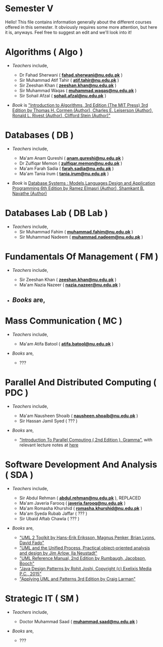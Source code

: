 # Semester V

Hello! This file contains information generally about the different courses offered in this semester. It obviously requires some more attention, but here it is, anyways.
Feel free to suggest an edit and we'll look into it!

# Algorithms ( Algo )

- *Teachers* include,
  - Dr Fahad Sherwani ( **fahad.sherwani@nu.edu.pk** )
  - Sir Muhammad Atif Tahir ( **atif.tahir@nu.edu.pk** )
  - Sir Zeeshan Khan ( **zeeshan.khan@nu.edu.pk** )
  - Sir Muhammad Waqas ( **muhammad.waqas@nu.edu.pk** )
  - Sir Sohail Afzal ( **sohail.afzal@nu.edu.pk** )

- *Book* is ["Introduction to Algorithms, 3rd Edition (The MIT Press) 3rd Edition
by Thomas H. Cormen  (Author), Charles E. Leiserson  (Author), Ronald L. Rivest  (Author), Clifford Stein  (Author)"](https://www.amazon.com/Introduction-Algorithms-3rd-MIT-Press/dp/0262033844/ref=pd_lpo_14_img_1/131-1924944-2636112?_encoding=UTF8&pd_rd_i=0262033844&pd_rd_r=fed64a4e-6341-4bdd-aae0-2d1069e73d45&pd_rd_w=YzdRt&pd_rd_wg=cU46f&pf_rd_p=7b36d496-f366-4631-94d3-61b87b52511b&pf_rd_r=BBTXT4MGK6CZYZ6K4N9X&psc=1&refRID=BBTXT4MGK6CZYZ6K4N9X)

# Databases ( DB )

- *Teachers* include,
  - Ma'am Anam Qureshi ( **anam.qureshi@nu.edu.pk** )
  - Dr Zulfiqar Memon ( **zulfiqar.memon@nu.edu.pk** )
  - Ma'am Farah Sadia ( **farah.sadia@nu.edu.pk** )
  - Ma'am Tania Irum ( **tania.irum@nu.edu.pk** )

- *Book* is [Database Systems : Models,Languages,Design and Application Programming 6th Edition
by Ramez Elmasri  (Author), Shamkant B. Navathe (Author)](https://www.amazon.com/Database-Systems-Languages-Application-Programming-ebook/dp/B075V5Y2SZ)

# Databases Lab ( DB Lab )

- *Teachers* include,
  - Sir Muhammad Fahim ( **muhammad.fahim@nu.edu.pk** )
  - Sir Muhammad Nadeem ( **muhammad.nadeem@nu.edu.pk** )

# Fundamentals Of Management ( FM )

- *Teachers* include,
  - Sir Zeeshan Khan ( **zeeshan.khan@nu.edu.pk** )
  - Ma'am Nazia Nazeer ( **nazia.nazeer@nu.edu.pk** )

- *Books* are,
  - 

# Mass Communication ( MC )

- *Teachers* include,
  - Ma'am Atifa Batool ( **atifa.batool@nu.edu.pk** )

- *Books* are,
  - ???

# Parallel And Distributed Computing ( PDC )

- *Teachers* include,
  - Ma'am Nausheen Shoaib ( **nausheen.shoaib@nu.edu.pk** )
  - Sir Hassan Jamil Syed ( ??? )

- *Books* are,
  - ["Introduction To Parallel Computing ( 2nd Edition ), Gramma"](http://srmcse.weebly.com/uploads/8/9/0/9/8909020/introduction_to_parallel_computing_second_edition-ananth_grama..pdf), with relevant lecture notes at [here](https://www-users.cs.umn.edu/~karypis/parbook/)

# Software Development And Analysis ( SDA )

- *Teachers* include,
  - Sir Abdul Rehman ( **abdul.rehman@nu.edu.pk** ), REPLACED
  - Ma'am Javeria Farooq ( **javeria.farooq@nu.edu.pk** )
  - Ma'am Romasha Khurshid ( **romasha.khurshid@nu.edu.pk** )
  - Ma'am Syeda Rubab Jaffar ( ??? )
  - Sir Ubaid Aftab Chawla ( ??? )

- *Books* are,
  - ["UML 2 Toolkit by Hans-Erik Eriksson, Magnus Penker, Brian Lyons, David Fado"](https://www.ecotec.edu.ec/documentacion/investigaciones/docentes_y_directivos/articulos/6008_TRECALDE_00278.pdf)
  - ["UML and the Unified Process, Practical object-oriented analysis and design by Jim Arlow, Ila Neustadt"](https://www.pdfdrive.com/uml-2-and-the-unified-process-practical-object-oriented-analysis-and-design-2nd-edition-e156704689.html)
  - ["UML Reference Manual, 2nd Edition by Rumbaugh, Jacobson, Booch"](https://personal.utdallas.edu/~chung/Fujitsu/UML_2.0/Rumbaugh--UML_2.0_Reference_CD.pdf)
  - ["Java Design Patterns by Rohit Joshi, Copyright (c) Exelixis Media P.C., 2015"](https://enos.itcollege.ee/~jpoial/java/naited/Java-Design-Patterns.pdf)
  - ["Applying UML and Patterns 3rd Edition by Craig Larman"](https://github.com/AraNaldinho/Applying-uml-and-patterns-3rd-editiom/blob/master/Applying%20UML%20and%20Patterns%203rd%20Edition.pdf)


# Strategic IT ( SM )

- *Teachers* include,
  - Doctor Muhammad Saad ( **muhammad.saad@nu.edu.pk** )

- *Books* are,
  - ???
